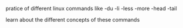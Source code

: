 pratice of different linux commands like
-du
-li
-less
-more
-head
-tail

learn about the different concepts of these commands
